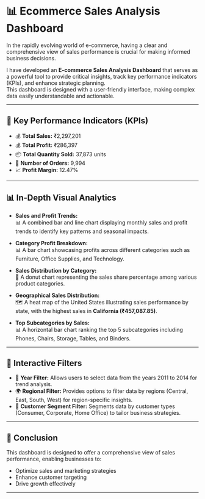 # 📊 Ecommerce Sales Analysis Dashboard

In the rapidly evolving world of e-commerce, having a clear and comprehensive view of sales performance is crucial for making informed business decisions.

I have developed an **E-commerce Sales Analysis Dashboard** that serves as a powerful tool to provide critical insights, track key performance indicators (KPIs), and enhance strategic planning.  
This dashboard is designed with a user-friendly interface, making complex data easily understandable and actionable.

---

## 📌 Key Performance Indicators (KPIs)

- 💰 **Total Sales:** ₹2,297,201  
- 💰 **Total Profit:** ₹286,397  
- 📦 **Total Quantity Sold:** 37,873 units  
- 🛒 **Number of Orders:** 9,994  
- 📈 **Profit Margin:** 12.47%

---

## 📊 In-Depth Visual Analytics

- **Sales and Profit Trends:**  
  📊 A combined bar and line chart displaying monthly sales and profit trends to identify key patterns and seasonal impacts.

- **Category Profit Breakdown:**  
  📊 A bar chart showcasing profits across different categories such as Furniture, Office Supplies, and Technology.

- **Sales Distribution by Category:**  
  🍩 A donut chart representing the sales share percentage among various product categories.

- **Geographical Sales Distribution:**  
  🗺️ A heat map of the United States illustrating sales performance by state, with the highest sales in **California (₹457,087.85)**.

- **Top Subcategories by Sales:**  
  📊 A horizontal bar chart ranking the top 5 subcategories including Phones, Chairs, Storage, Tables, and Binders.

---

## 🧩 Interactive Filters

- 📅 **Year Filter:** Allows users to select data from the years 2011 to 2014 for trend analysis.
- 🌍 **Regional Filter:** Provides options to filter data by regions (Central, East, South, West) for region-specific insights.
- 👥 **Customer Segment Filter:** Segments data by customer types (Consumer, Corporate, Home Office) to tailor business strategies.

---

## 🎯 Conclusion

This dashboard is designed to offer a comprehensive view of sales performance, enabling businesses to:
- Optimize sales and marketing strategies
- Enhance customer targeting
- Drive growth effectively

---

